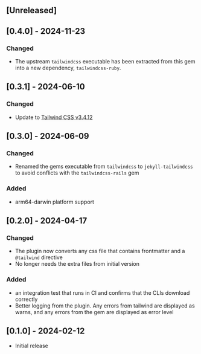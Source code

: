 ## [Unreleased]


## [0.4.0] - 2024-11-23

### Changed
* The upstream `tailwindcss` executable has been extracted from this gem into a new dependency, `tailwindcss-ruby`.

## [0.3.1] - 2024-06-10

### Changed
* Update to [Tailwind CSS v3.4.12](https://github.com/tailwindlabs/tailwindcss/releases/tag/v3.4.12) 


## [0.3.0] - 2024-06-09

### Changed
- Renamed the gems executable from `tailwindcss` to `jekyll-tailwindcss` to avoid conflicts with the `tailwindcss-rails` gem

### Added
- arm64-darwin platform support

## [0.2.0] - 2024-04-17

### Changed
- The plugin now converts any css file that contains frontmatter and a `@tailwind` directive
- No longer needs the extra files from initial version

### Added
- an integration test that runs in CI and confirms that the CLIs download correctly
- Better logging from the plugin. Any errors from tailwind are displayed as warns, and any errors from the gem are displayed as error level

## [0.1.0] - 2024-02-12

- Initial release
